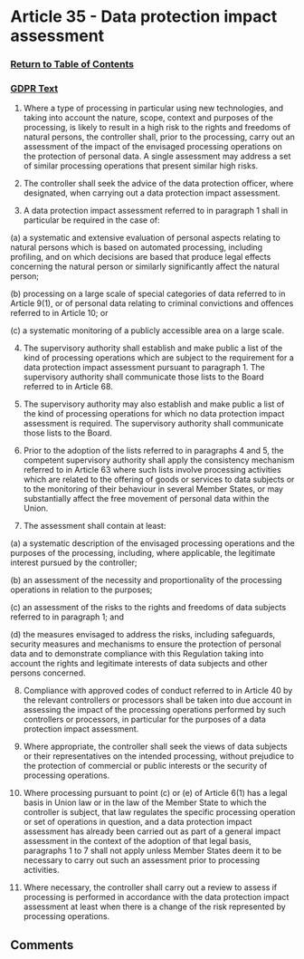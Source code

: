 # Article 35 - Data protection impact assessment

### [Return to Table of Contents](https://github.com/mitmedialab/Consent-HackDay/blob/master/Legal/GDPR%20Markdown/Table%20of%20Contents.md)

### [GDPR Text](https://eur-lex.europa.eu/legal-content/EN/TXT/HTML/?uri=CELEX:32016R0679&from=EN#d1e3546-1-1)

1.   Where a type of processing in particular using new technologies, and taking into account the nature, scope, context and purposes of the processing, is likely to result in a high risk to the rights and freedoms of natural persons, the controller shall, prior to the processing, carry out an assessment of the impact of the envisaged processing operations on the protection of personal data. A single assessment may address a set of similar processing operations that present similar high risks.

2.   The controller shall seek the advice of the data protection officer, where designated, when carrying out a data protection impact assessment.

3.   A data protection impact assessment referred to in paragraph 1 shall in particular be required in the case of:

(a)
a systematic and extensive evaluation of personal aspects relating to natural persons which is based on automated processing, including profiling, and on which decisions are based that produce legal effects concerning the natural person or similarly significantly affect the natural person;

(b)
processing on a large scale of special categories of data referred to in Article 9(1), or of personal data relating to criminal convictions and offences referred to in Article 10; or

(c)
a systematic monitoring of a publicly accessible area on a large scale.

4.   The supervisory authority shall establish and make public a list of the kind of processing operations which are subject to the requirement for a data protection impact assessment pursuant to paragraph 1. The supervisory authority shall communicate those lists to the Board referred to in Article 68.

5.   The supervisory authority may also establish and make public a list of the kind of processing operations for which no data protection impact assessment is required. The supervisory authority shall communicate those lists to the Board.

6.   Prior to the adoption of the lists referred to in paragraphs 4 and 5, the competent supervisory authority shall apply the consistency mechanism referred to in Article 63 where such lists involve processing activities which are related to the offering of goods or services to data subjects or to the monitoring of their behaviour in several Member States, or may substantially affect the free movement of personal data within the Union.

7.   The assessment shall contain at least:

(a)
a systematic description of the envisaged processing operations and the purposes of the processing, including, where applicable, the legitimate interest pursued by the controller;

(b)
an assessment of the necessity and proportionality of the processing operations in relation to the purposes;

(c)
an assessment of the risks to the rights and freedoms of data subjects referred to in paragraph 1; and

(d)
the measures envisaged to address the risks, including safeguards, security measures and mechanisms to ensure the protection of personal data and to demonstrate compliance with this Regulation taking into account the rights and legitimate interests of data subjects and other persons concerned.

8.   Compliance with approved codes of conduct referred to in Article 40 by the relevant controllers or processors shall be taken into due account in assessing the impact of the processing operations performed by such controllers or processors, in particular for the purposes of a data protection impact assessment.

9.   Where appropriate, the controller shall seek the views of data subjects or their representatives on the intended processing, without prejudice to the protection of commercial or public interests or the security of processing operations.

10.   Where processing pursuant to point (c) or (e) of Article 6(1) has a legal basis in Union law or in the law of the Member State to which the controller is subject, that law regulates the specific processing operation or set of operations in question, and a data protection impact assessment has already been carried out as part of a general impact assessment in the context of the adoption of that legal basis, paragraphs 1 to 7 shall not apply unless Member States deem it to be necessary to carry out such an assessment prior to processing activities.

11.   Where necessary, the controller shall carry out a review to assess if processing is performed in accordance with the data protection impact assessment at least when there is a change of the risk represented by processing operations.


## Comments
